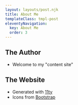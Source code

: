 ```yaml
---
layout: layouts/post.njk
title: About Me
templateClass: tmpl-post
eleventyNavigation:
  key: About Me
  order: 3
---
```


## The Author
* Welcome to my "content site"

## The Website
* Generated with [11ty](https://www.11ty.dev/)
* Icons from [Bootstrap](https://icons.getbootstrap.com/)
